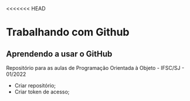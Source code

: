 <<<<<<< HEAD
# Trabalhando com Github


## Aprendendo a usar o GitHub
Repositório para as aulas de Programação Orientada à Objeto - IFSC/SJ - 01/2022

- Criar repositório;
- Criar token de acesso;
